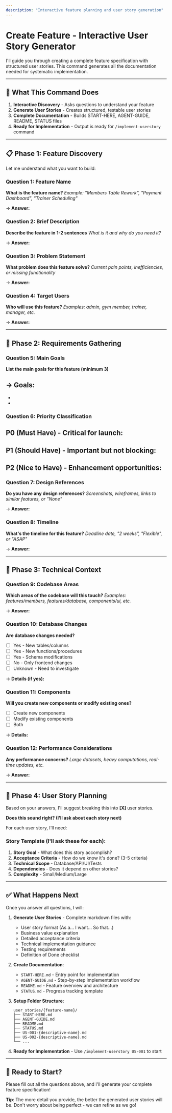 ```yaml
---
description: "Interactive feature planning and user story generation"
---
```


# Create Feature - Interactive User Story Generator

I'll guide you through creating a complete feature specification with structured user stories. This command generates all the documentation needed for systematic implementation.

---

## 🎯 What This Command Does

1. **Interactive Discovery** - Asks questions to understand your feature
2. **Generate User Stories** - Creates structured, testable user stories
3. **Complete Documentation** - Builds START-HERE, AGENT-GUIDE, README, STATUS files
4. **Ready for Implementation** - Output is ready for `/implement-userstory` command

---

## 📋 Phase 1: Feature Discovery

Let me understand what you want to build:

### Question 1: Feature Name

**What is the feature name?**
_Example: "Members Table Rework", "Payment Dashboard", "Trainer Scheduling"_

→ **Answer:**

### Question 2: Brief Description

**Describe the feature in 1-2 sentences**
_What is it and why do you need it?_

→ **Answer:**

### Question 3: Problem Statement

**What problem does this feature solve?**
_Current pain points, inefficiencies, or missing functionality_

→ **Answer:**

### Question 4: Target Users

**Who will use this feature?**
_Examples: admin, gym member, trainer, manager, etc._

→ **Answer:**

---

## 🎯 Phase 2: Requirements Gathering

### Question 5: Main Goals

**List the main goals for this feature (minimum 3)**

## → **Goals:**

-
-

### Question 6: Priority Classification

## **P0 (Must Have) - Critical for launch:**

## **P1 (Should Have) - Important but not blocking:**

## **P2 (Nice to Have) - Enhancement opportunities:**

### Question 7: Design References

**Do you have any design references?**
_Screenshots, wireframes, links to similar features, or "None"_

→ **Answer:**

### Question 8: Timeline

**What's the timeline for this feature?**
_Deadline date, "2 weeks", "Flexible", or "ASAP"_

→ **Answer:**

---

## 🔧 Phase 3: Technical Context

### Question 9: Codebase Areas

**Which areas of the codebase will this touch?**
_Examples: features/members, features/database, components/ui, etc._

→ **Answer:**

### Question 10: Database Changes

**Are database changes needed?**

- [ ] Yes - New tables/columns
- [ ] Yes - New functions/procedures
- [ ] Yes - Schema modifications
- [ ] No - Only frontend changes
- [ ] Unknown - Need to investigate

→ **Details (if yes):**

### Question 11: Components

**Will you create new components or modify existing ones?**

- [ ] Create new components
- [ ] Modify existing components
- [ ] Both

→ **Details:**

### Question 12: Performance Considerations

**Any performance concerns?**
_Large datasets, heavy computations, real-time updates, etc._

→ **Answer:**

---

## 📝 Phase 4: User Story Planning

Based on your answers, I'll suggest breaking this into **[X]** user stories.

**Does this sound right? (I'll ask about each story next)**

For each user story, I'll need:

### Story Template (I'll ask these for each):

1. **Story Goal** - What does this story accomplish?
2. **Acceptance Criteria** - How do we know it's done? (3-5 criteria)
3. **Technical Scope** - Database/API/UI/Tests
4. **Dependencies** - Does it depend on other stories?
5. **Complexity** - Small/Medium/Large

---

## ✅ What Happens Next

Once you answer all questions, I will:

1. **Generate User Stories** - Complete markdown files with:
   - User story format (As a... I want... So that...)
   - Business value explanation
   - Detailed acceptance criteria
   - Technical implementation guidance
   - Testing requirements
   - Definition of Done checklist

2. **Create Documentation**:
   - `START-HERE.md` - Entry point for implementation
   - `AGENT-GUIDE.md` - Step-by-step implementation workflow
   - `README.md` - Feature overview and architecture
   - `STATUS.md` - Progress tracking template

3. **Setup Folder Structure**:

   ```
   user_stories/{feature-name}/
   ├── START-HERE.md
   ├── AGENT-GUIDE.md
   ├── README.md
   ├── STATUS.md
   ├── US-001-{descriptive-name}.md
   ├── US-002-{descriptive-name}.md
   └── ...
   ```

4. **Ready for Implementation** - Use `/implement-userstory US-001` to start

---

## 🚀 Ready to Start?

Please fill out all the questions above, and I'll generate your complete feature specification!

**Tip**: The more detail you provide, the better the generated user stories will be. Don't worry about being perfect - we can refine as we go!
